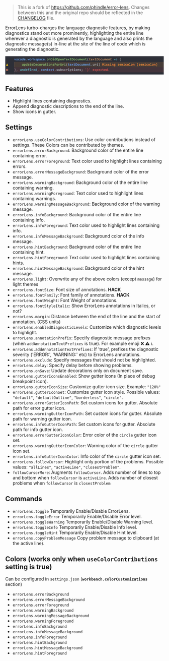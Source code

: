 > This is a fork of https://github.com/phindle/error-lens. Changes between this and the original repo should be reflected in the [CHANGELOG](https://github.com/usernamehw/vscode-error-lens/blob/master/CHANGELOG.md) file.

ErrorLens turbo-charges the language diagnostic features, by making diagnostics stand out more prominently, highlighting
the entire line wherever a diagnostic is generated by the language and also prints the diagnostic message(s) in-line at
the site of the line of code which is generating the diagnostic.

![ErrorLens example](img/demo.png)

## Features

* Highlight lines containing diagnostics.
* Append diagnostic descriptions to the end of the line.
* Show icons in gutter.

## Settings

* `errorLens.useColorContributions`: Use color contributions instead of settings. These Colors can be contributed by themes.
* `errorLens.errorBackground`: Background color of the entire line containing error.
* `errorLens.errorForeground`: Text color used to highlight lines containing errors.
* `errorLens.errorMessageBackground`: Background color of the error message.
* `errorLens.warningBackground`: Background color of the entire line containing warning.
* `errorLens.warningForeground`: Text color used to highlight lines containing warnings.
* `errorLens.warningMessageBackground`: Background color of the warning message.
* `errorLens.infoBackground`: Background color of the entire line containing info.
* `errorLens.infoForeground`: Text color used to highlight lines containing info.
* `errorLens.infoMessageBackground`: Background color of the info message.
* `errorLens.hintBackground`: Background color of the entire line containing hint.
* `errorLens.hintForeground`: Text color used to highlight lines containing hints.
* `errorLens.hintMessageBackground`: Background color of the hint message.
* `errorLens.light`: Overwrite any of the above colors (except `message`) for light themes
* `errorLens.fontSize`: Font size of annotations. **HACK**
* `errorLens.fontFamily`: Font family of annotations. **HACK**
* `errorLens.fontWeight`: Font Weight of annotations.
* `errorLens.fontStyleItalic`: Show ErrorLens annotations in Italics, or not?
* `errorLens.margin`: Distance between the end of the line and the start of annotation. (CSS units)
* `errorLens.enabledDiagnosticLevels`: Customize which diagnostic levels to highlight.
* `errorLens.annotationPrefix`: Specify diagnostic message prefixes (when `addAnnotationTextPrefixes` is true). For example emoji ❌ ⚠ ℹ.
* `errorLens.addAnnotationTextPrefixes`: If 'true', prefixes the diagnostic severity ('ERROR:', 'WARNING:' etc) to ErrorLens annotations.
* `errorLens.exclude`: Specify messages that should not be highlighted.
* `errorLens.delay`: Specify delay before showing problems.
* `errorLens.onSave`: Update decorations only on document save.
* `errorLens.gutterIconsEnabled`: Show gutter icons (In place of debug breakpoint icon).
* `errorLens.gutterIconSize`: Customize gutter icon size. Example: `"120%"`
* `errorLens.gutterIconSet`: Customize gutter icon style. Possible values: `"default"`, `"defaultOutline"`, `"borderless"`, `"circle"`.
* `errorLens.errorGutterIconPath`: Set custom icons for gutter. Absolute path for error gutter icon.
* `errorLens.warningGutterIconPath`: Set custom icons for gutter. Absolute path for warning gutter icon.
* `errorLens.infoGutterIconPath`: Set custom icons for gutter. Absolute path for info gutter icon.
* `errorLens.errorGutterIconColor`: Error color of the `circle` gutter icon set.
* `errorLens.warningGutterIconColor`: Warning color of the `circle` gutter icon set.
* `errorLens.infoGutterIconColor`: Info color of the `circle` gutter icon set.
* `errorLens.followCursor`: Highlight only portion of the problems. Possible values: `"allLines"`, `"activeLine"`, `"closestProblem"`.
* `followCursorMore`: Augments `followCursor`. Adds number of lines to top and bottom when `followCursor` is `activeLine`. Adds number of closest problems when `followCursor` is `closestProblem`

## Commands

* `errorLens.toggle` Temporarily Enable/Disable ErrorLens.
* `errorLens.toggleError` Temporarily Enable/Disable Error level.
* `errorLens.toggleWarning` Temporarily Enable/Disable Warning level.
* `errorLens.toggleInfo` Temporarily Enable/Disable Info level.
* `errorLens.toggleHint` Temporarily Enable/Disable Hint level.
* `errorLens.copyProblemMessage` Copy problem message to clipboard (at the active line).

## Colors (works only when `useColorContributions` setting is true)

Can be configured in `settings.json` (**`workbench.colorCustomizations`** section)

* `errorLens.errorBackground`
* `errorLens.errorMessageBackground`
* `errorLens.errorForeground`
* `errorLens.warningBackground`
* `errorLens.warningMessageBackground`
* `errorLens.warningForeground`
* `errorLens.infoBackground`
* `errorLens.infoMessageBackground`
* `errorLens.infoForeground`
* `errorLens.hintBackground`
* `errorLens.hintMessageBackground`
* `errorLens.hintForeground`
